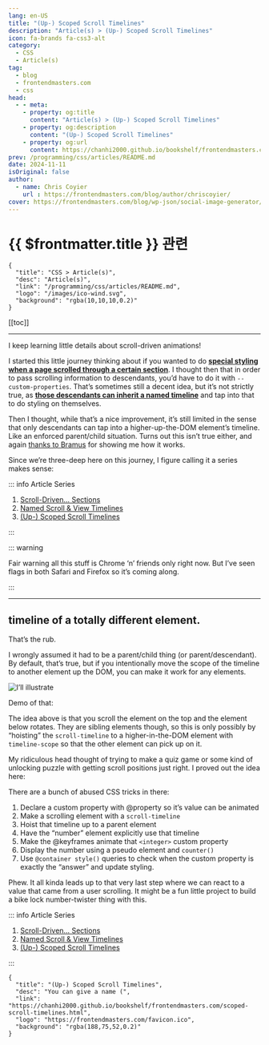 ```yaml
---
lang: en-US
title: "(Up-) Scoped Scroll Timelines"
description: "Article(s) > (Up-) Scoped Scroll Timelines"
icon: fa-brands fa-css3-alt
category:
  - CSS
  - Article(s)
tag:
  - blog
  - frontendmasters.com
  - css
head:
  - - meta:
    - property: og:title
      content: "Article(s) > (Up-) Scoped Scroll Timelines"
    - property: og:description
      content: "(Up-) Scoped Scroll Timelines"
    - property: og:url
      content: https://chanhi2000.github.io/bookshelf/frontendmasters.com/scoped-scroll-timelines.html
prev: /programming/css/articles/README.md
date: 2024-11-11
isOriginal: false
author:
  - name: Chris Coyier
    url : https://frontendmasters.com/blog/author/chriscoyier/
cover: https://frontendmasters.com/blog/wp-json/social-image-generator/v1/image/4365
---
```


# {{ $frontmatter.title }} 관련

```component VPCard
{
  "title": "CSS > Article(s)",
  "desc": "Article(s)",
  "link": "/programming/css/articles/README.md",
  "logo": "/images/ico-wind.svg",
  "background": "rgba(10,10,10,0.2)"
}
```

[[toc]]

---

<SiteInfo
  name="(Up-) Scoped Scroll Timelines"
  desc="You can give a name ("
  url="https://frontendmasters.com/blog/scoped-scroll-timelines/"
  logo="https://frontendmasters.com/favicon.ico"
  preview="https://frontendmasters.com/blog/wp-json/social-image-generator/v1/image/4365"/>

I keep learning little details about scroll-driven animations!

I started this little journey thinking about if you wanted to do [**special styling when a page scrolled through a certain section**](/frontendmasters.com/scroll-driven-sections.md). I thought then that in order to pass scrolling information to descendants, you’d have to do it with `--custom-properties`. That’s sometimes still a decent idea, but it’s not strictly true, as [**those descendants can inherit a named timeline**](/frontendmasters.com/named-scroll-view-timelines.md) and tap into that to do styling on themselves.

Then I thought, while that’s a nice improvement, it’s still limited in the sense that only descendants can tap into a higher-up-the-DOM element’s timeline. Like an enforced parent/child situation. Turns out this isn’t true either, and again [<VPIcon icon="fas fa-globe"/>thanks to Bramus](https://frontendmasters.com/blog/named-scroll-view-timelines/#comment-14690) for showing me how it works.

Since we’re three-deep here on this journey, I figure calling it a series makes sense:

::: info Article Series

1. [Scroll-Driven… Sections](https://frontendmasters.com/blog/scroll-driven-sections/)
2. [Named Scroll & View Timelines](https://frontendmasters.com/blog/named-scroll-view-timelines/)
3. [(Up-) Scoped Scroll Timelines](https://frontendmasters.com/blog/scoped-scroll-timelines/)

:::

::: warning

Fair warning all this stuff is Chrome ‘n’ friends only right now. But I’ve seen flags in both Safari and Firefox so it’s coming along.

:::

---

##  timeline of a totally different element.

That’s the rub.

I wrongly assumed it had to be a parent/child thing (or parent/descendant). By default, that’s true, but if you intentionally move the scope of the timeline to another element up the DOM, you can make it work for any elements.

![I’ll illustrate](https://i0.wp.com/frontendmasters.com/blog/wp-content/uploads/2024/11/timeline-diagram.png?resize=1024%2C552&ssl=1)

Demo of that:

<CodePen
  user="team/codepen"
  slug-hash="LYwMdVq"
  title="Scroller and Changer Siblings"
  :default-tab="['css','result']"
  :theme="$isDarkmode ? 'dark': 'light'"/>

<!-- TODO: 되는지 확인 -->

The idea above is that you scroll the element on the top and the element below rotates. They are sibling elements though, so this is only possibly by “hoisting” the `scroll-timeline` to a higher-in-the-DOM element with `timeline-scope` so that the other element can pick up on it.

My ridiculous head thought of trying to make a quiz game or some kind of unlocking puzzle with getting scroll positions just right. I proved out the idea here:

<CodePen
  user="chriscoyier"
  slug-hash="eYqPWjK"
  title="Scroll and Count in CSS Only"
  :default-tab="['css','result']"
  :theme="$isDarkmode ? 'dark': 'light'"/>

There are a bunch of abused CSS tricks in there:

1. Declare a custom property with @property so it’s value can be animated
2. Make a scrolling element with a `scroll-timeline`
3. Hoist that timeline up to a parent element
4. Have the “number” element explicitly use that timeline
5. Make the @keyframes animate that `<integer>` custom property
6. Display the number using a pseudo element and `counter()`
7. Use `@container style()` queries to check when the custom property is exactly the “answer” and update styling.

Phew. It all kinda leads up to that very last step where we can react to a value that came from a user scrolling. It might be a fun little project to build a bike lock number-twister thing with this.

::: info Article Series

1. [Scroll-Driven… Sections](https://frontendmasters.com/blog/scroll-driven-sections/)
2. [Named Scroll & View Timelines](https://frontendmasters.com/blog/named-scroll-view-timelines/)
3. [(Up-) Scoped Scroll Timelines](https://frontendmasters.com/blog/scoped-scroll-timelines/)

:::

<!-- TODO: add ARTICLE CARD -->
```component VPCard
{
  "title": "(Up-) Scoped Scroll Timelines",
  "desc": "You can give a name (",
  "link": "https://chanhi2000.github.io/bookshelf/frontendmasters.com/scoped-scroll-timelines.html",
  "logo": "https://frontendmasters.com/favicon.ico",
  "background": "rgba(188,75,52,0.2)"
}
```
